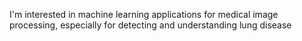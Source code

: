 
I'm interested in machine learning applications for medical image processing, especially for detecting and understanding lung disease

